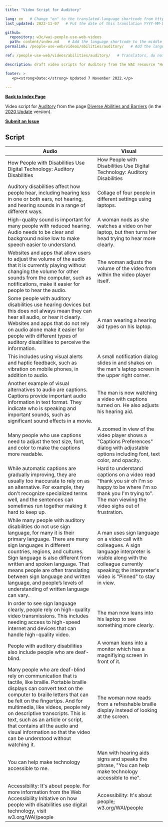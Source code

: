 ```yaml
---
title: "Video Script for Auditory"

lang: en   # Change "en" to the translated-language shortcode from https://www.iana.org/assignments/language-subtag-registry/language-subtag-registry
last_updated: 2022-11-07   # Put the date of this translation YYYY-MM-DD (with month in the middle)

github:
  repository: w3c/wai-people-use-web-videos
  path: content/index.md    # Add the language shortcode to the middle of the filename, for example: content/index.fr.md
permalink: /people-use-web/videos/abilities/auditory/   # Add the language shortcode to the end, with no slash at end, for example: /link/to/page/fr

ref: /people-use-web/videos/abilities/auditory/   # Translators, do not change this

description: draft video scripts for Auditory from the WAI resource "How People with Disabilities Use the Web"

footer: >
   <p><strong>Date:</strong> Updated 7 November 2022.</p>

---
```


**[Back to Index Page](../../)**

Video script for [Auditory](https://deploy-preview-113--wai-people-use-web.netlify.app/people-use-web/abilities-barriers-auditory/) from the page [Diverse Abilities and Barriers](https://deploy-preview-113--wai-people-use-web.netlify.app/people-use-web/abilities-barriers/) (in the [2020 Update](https://github.com/w3c/wai-people-use-web/wiki/Persona-development) version).

**[Submit an Issue](https://github.com/w3c/wai-people-use-web-videos/issues/new?title=[Auditory])**

## Script

Audio | Visual |
 --- | --- |
How People with Disabilities Use Digital Technology: Auditory Disabilities | How People with Disabilities Use Digital Technology: Auditory Disabilities |
Auditory disabilities affect how people hear, including hearing less in one or both ears, not hearing, and hearing sounds in a range of different ways. | Collage of four people in different settings using laptops. |
High-quality sound is important for many people with reduced hearing. Audio needs to be clear and background noise low to make speech easier to understand. | A woman nods as she watches a video on her laptop, but then turns her head trying to hear more clearly. |
Websites and apps that allow users to adjust the volume of the audio that it is currently playing without changing the volume for other sounds from the computer, such as notifications, make it easier for people to hear the audio. | The woman adjusts the volume of the video from within the video player itself. |
Some people with auditory disabilities use hearing devices but this does not always mean they can hear all audio, or hear it clearly. Websites and apps that do not rely on audio alone make it easier for people with different types of auditory disabilities to perceive the information. | A man wearing a hearing aid types on his laptop. |
This includes using visual alerts and haptic feedback, such as vibration on mobile phones, in addition to audio. | A small notification dialog slides in and shakes on the man's laptop screen in the upper right corner. |
Another example of visual alternatives to audio are captions. Captions provide important audio information in text format. They indicate who is speaking and important sounds, such as significant sound effects in a movie. | The man is now watching a video with captions turned on. He also adjusts his hearing aid. |
Many people who use captions need to adjust the text size, font, and color to make the captions more readable. | A zoomed in view of the video player shows a "Captions Preferences" dialog with adjustable options including font, text color, and opacity. |
While automatic captions are gradually improving, they are usually too inaccurate to rely on as an alternative. For example, they don't recognize specialized terms well, and the sentences can sometimes run together making it hard to keep up. | Hard to understand captions on a video read "thank you sir oh I'm so happy to be where I'm so thank you I'm trying to". The man viewing the video sighs out of frustration. |
While many people with auditory disabilities do not use sign language, for many it is their primary language. There are many sign languages in different countries, regions, and cultures. Sign language is also different from written and spoken language. That means people are often translating between sign language and written language, and people’s levels of understanding of written language can vary. | A man uses sign language on a video call with colleagues. A sign language interpreter is visible along with the colleague currently speaking; the interpreter's video is "Pinned" to stay in view. |
In order to see sign language clearly, people rely on high-quality video transmissions. This includes needing access to high-speed internet and devices that can handle high-quality video. | The man now leans into his laptop to see something more clearly. |
People with auditory disabilities also include people who are deaf-blind. | A woman leans into a monitor which has a magnifiying screen in front of it. |
Many people who are deaf-blind rely on communication that is tactile, like braille. Portable braille displays can convert text on the computer to braille letters that can be felt on the fingertips. And for multimedia, like videos, people rely on descriptive transcripts. This is text, such as an article or script, that contains all the audio and visual information so that the video can be understood without watching it. | The woman now reads from a refreshable braille display instead of looking at the screen. |
You can help make technology accessible to me. | Man with hearing aids signs and speaks the phrase, "You can help make technology accessible to me". |
Accessibility: It's about people. For more information from the Web Accessibility Initiative on how people with disabilities use digital technology, visit w3.org/WAI/people  | Accessibility: It's about people; w3.org/WAI/people |
